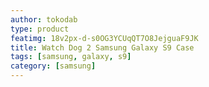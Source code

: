 ```yaml
---
author: tokodab
type: product
featimg: 18v2px-d-s0OG3YCUqQT7O8JejguaF9JK
title: Watch Dog 2 Samsung Galaxy S9 Case
tags: [samsung, galaxy, s9]
category: [samsung]
---
```

